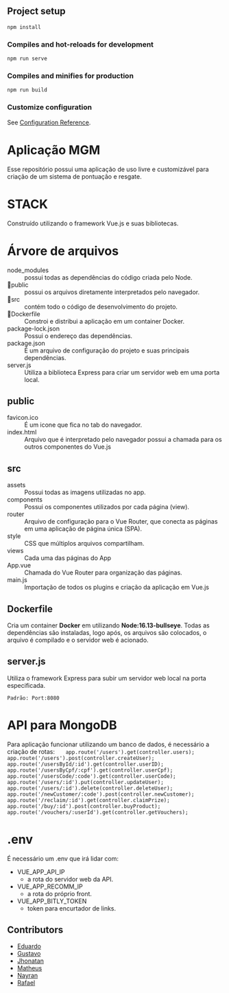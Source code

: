 ﻿## Project setup
```
npm install
```

### Compiles and hot-reloads for development
```
npm run serve
```

### Compiles and minifies for production
```
npm run build
```

### Customize configuration
See [Configuration Reference](https://cli.vuejs.org/config/).

#  Aplicação MGM
Esse repositório possui uma aplicação de uso livre e customizável para criação de um sistema de pontuação e resgate.

# STACK	
Construído utilizando o framework Vue.js e suas bibliotecas.

# Árvore de arquivos

<dl>

  <dt>node_modules</dt>
  <dd>possui todas as dependências do código criada pelo Node.</dd>
  <dt>📁public</dt>
  <dd>possui os arquivos diretamente interpretados pelo navegador.</dd>
  <dt>📁src</dt>
  <dd>contém todo o código de desenvolvimento do projeto.</dd>
  <dt>🐳Dockerfile</dt>
  <dd>Constroi e distribui a aplicação em um container Docker.</dd>
  <dt>package-lock.json</dt>
  <dd>Possui o endereço das dependências.</dd>
  <dt>package.json</dt>
  <dd>É um arquivo de configuração do projeto e suas principais dependências.</dd>
  <dt>server.js</dt>
  <dd>Utiliza a biblioteca Express para criar um servidor web em uma porta local.</dd>
</dl>

## public

<dl>
  <dt>favicon.ico</dt>
  <dd>É um icone que fica no tab do navegador.</dd>
  <dt>index.html</dt>
  <dd>Arquivo que é interpretado pelo navegador possui a chamada para os outros componentes do Vue.js</dd>
 </dl>
 
## src

<dl>
  <dt>assets</dt>
  <dd>Possui todas as imagens utilizadas no app.</dd>
  <dt>components</dt>
  <dd>Possui os componentes utilizados por cada página (view).</dd>
  <dt>router</dt>
  <dd>Arquivo de configuração para o Vue Router, que conecta as páginas em uma aplicação de página única (SPA).</dd>
  <dt>style</dt>
  <dd>CSS que múltiplos arquivos compartilham.</dd>
  <dt>views</dt>
  <dd>Cada uma das páginas do App</dd>
  <dt>App.vue</dt>
  <dd>Chamada do Vue Router para organização das páginas.</dd>
  <dt>main.js</dt>
  <dd>Importação de todos os plugins e criação da aplicação em Vue.js</dd>
 </dl>

## Dockerfile

 Cria um container **Docker** em utilizando **Node:16.13-bullseye**.
Todas as dependências são instaladas, logo após, os arquivos são colocados, o arquivo é compilado e o servidor web é acionado.

## server.js
Utiliza o framework Express para subir um servidor web local na porta especificada.

	Padrão: Port:8080

# API para MongoDB
Para aplicação funcionar utilizando um banco de dados, é necessário a criação de rotas:
`	app.route('/users').get(controller.users);
	app.route('/users').post(controller.createUser);
	app.route('/usersById/:id').get(controller.userID);
	app.route('/usersByCpf/:cpf').get(controller.userCpf);
	app.route('/usersCode/:code').get(controller.userCode);
	app.route('/users/:id').put(controller.updateUser);
	app.route('/users/:id').delete(controller.deleteUser);
app.route('/newCustomer/:code').post(controller.newCustomer);
	app.route('/reclaim/:id').get(controller.claimPrize);
	app.route('/buy/:id').post(controller.buyProduct);
app.route('/vouchers/:userId').get(controller.getVouchers);`

# .env

É necessário um .env que irá lidar com:
- VUE_APP_API_IP
	- a rota do servidor web da API.
- VUE_APP_RECOMM_IP
	- a rota do próprio front.
- VUE_APP_BITLY_TOKEN
	- token para encurtador de links.

## Contributors

- [Eduardo](https://github.com/dumendes99)
- [Gustavo](https://github.com/GustavoAriadno)
- [Jhonatan](https://github.com/jhonatan229)
- [Matheus](https://github.com/Matth0s)
- [Nayran](https://github.com/nayran)
- [Rafael](https://github.com/giyeo)


